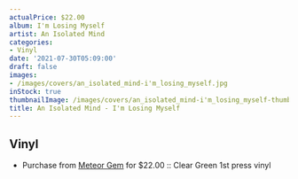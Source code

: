 ```yaml
---
actualPrice: $22.00
album: I'm Losing Myself
artist: An Isolated Mind
categories:
- Vinyl
date: '2021-07-30T05:09:00'
draft: false
images:
- /images/covers/an_isolated_mind-i'm_losing_myself.jpg
inStock: true
thumbnailImage: /images/covers/an_isolated_mind-i'm_losing_myself-thumb.jpg
title: An Isolated Mind - I'm Losing Myself
---
```


## Vinyl
* Purchase from [Meteor Gem](https://meteor-gem.com/products/an-isolated-mind-im-losing-myself-lp) for $22.00 :: Clear Green 1st press vinyl
